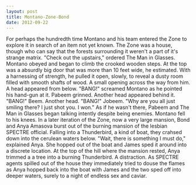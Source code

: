 ```yaml
---
layout: post
title: Montano-Zone-Bond
date: 2012-09-22
---
```

For perhaps the hundredth time Montano and his team entered the Zone to
      explore it in search of an item not yet known. The Zone was a house, though who can say that
      the forests surrounding it weren't a part of it's strange matrix.    "Check out the upstairs," ordered The Man in Glasses. Montano obeyed and began to climb
      the crooked wooden steps. At the top was a absurdly big door that was more than 10 feet wide,
      he estimated. With a harnessing of strength, he pulled it open, slowly, to reveal a dusty room
      filled with smooth shafts of wood.    A small opening across the way from
      him. A head appeared from below.    "BANG!" screamed Montano as he pointed
      his hand-gun at it. Pabeem grinned.    Another head appeared behind it.
      "BANG!" Beem.    Another head. "BANG!" Jobeem.    "Why
      are you all just smiling there? I just shot you. I won."    As if he
      wasn't there, Pabeem and The Man in Glasses began talking intently despite being enemies.
      Montano fell to his knees.    In a later iteration of the Zone, now a very
      large mansion, Bond and Anya Amasova burst out of the burning mansion of the lesbian SPECTRE
      official. Falling into a Thunderbird, a kind of boat, they crahsed down into the cerulean
      waters below.    "Wait, there is something I must do," explained Anya. She
      hopped out of the boat and James sped it around into a discrete location.    At the top of the hill where the mansion rested, Anya trimmed a a tree into a burning
      Thunderbird. A distraction. As SPECTRE agents spilled out of the house they immediately tried
      to douse the flames as Anya hopped back into the boat with James and the two sped off into
      deeper waters, surely to a night of endless sex and caviar.